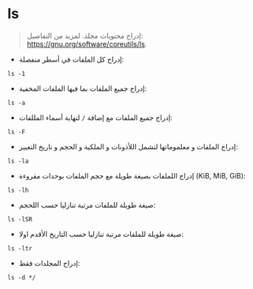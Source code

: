 # ls

> إدراج محتويات مجلد.
> لمزيد من التفاصيل: <https://gnu.org/software/coreutils/ls>.

- إدراج كل الملفات في أسطر منفصلة:

`ls -1`

- إدراج جميع الملفات بما فيها الملفات المخفية:

`ls -a`

- إدراج جميع الملفات مع إضافة `/` لنهاية أسماء المللفات:

`ls -F`

- إدراج الملفات و معلموماتها لتشمل اللأذونات و الملكية و الحجم و تاريخ التغيير:

`ls -la`

- إدراج اللملفات بصيغة طويلة مع حجم الملفات بوحدات مقروءة (KiB, MiB, GiB):

`ls -lh`

- صيغة طويلة للملفات مرتبة تنازليا حسب اللحجم:

`ls -lSR`

- صيغة طويلة للملفات مرتبة تنازليا حسب التاريخ الأقدم اولا:

`ls -ltr`

- إدراج المجلدات فقط:

`ls -d */`
